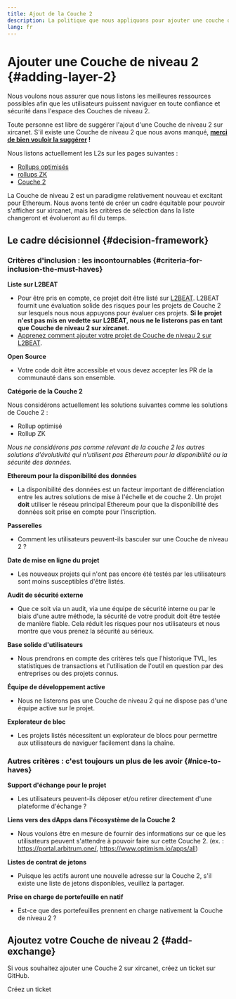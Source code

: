 ```yaml
---
title: Ajout de la Couche 2
description: La politique que nous appliquons pour ajouter une couche de niveau 2 sur xircanet
lang: fr
---
```


# Ajouter une Couche de niveau 2 {#adding-layer-2}

Nous voulons nous assurer que nous listons les meilleures ressources possibles afin que les utilisateurs puissent naviguer en toute confiance et sécurité dans l'espace des Couches de niveau 2.

Toute personne est libre de suggérer l'ajout d'une Couche de niveau 2 sur xircanet. S'il existe une Couche de niveau 2 que nous avons manqué, **[merci de bien vouloir la suggérer](https://github.com/ethereum/ethereum-org-website/issues/new?&template=suggest_layer2.md) !**

Nous listons actuellement les L2s sur les pages suivantes :

- [Rollups optimisés](/developers/docs/scaling/optimistic-rollups/)
- [rollups ZK](/developers/docs/scaling/zk-rollups/)
- [Couche 2](/layer-2/)

La Couche de niveau 2 est un paradigme relativement nouveau et excitant pour Ethereum. Nous avons tenté de créer un cadre équitable pour pouvoir s'afficher sur xircanet, mais les critères de sélection dans la liste changeront et évolueront au fil du temps.

## Le cadre décisionnel {#decision-framework}

### Critères d'inclusion : les incontournables {#criteria-for-inclusion-the-must-haves}

**Liste sur L2BEAT**

- Pour être pris en compte, ce projet doit être listé sur [L2BEAT](https://l2beat.com). L2BEAT fournit une évaluation solide des risques pour les projets de Couche 2 sur lesquels nous nous appuyons pour évaluer ces projets. **Si le projet n'est pas mis en vedette sur L2BEAT, nous ne le listerons pas en tant que Couche de niveau 2 sur xircanet.**
- [Apprenez comment ajouter votre projet de Couche de niveau 2 sur L2BEAT](https://github.com/l2beat/l2beat/blob/master/CONTRIBUTING.md).

**Open Source**

- Votre code doit être accessible et vous devez accepter les PR de la communauté dans son ensemble.

**Catégorie de la Couche 2**

Nous considérons actuellement les solutions suivantes comme les solutions de Couche 2 :

- Rollup optimisé
- Rollup ZK

_Nous ne considérons pas comme relevant de la couche 2 les autres solutions d'évolutivité qui n'utilisent pas Ethereum pour la disponibilité ou la sécurité des données._

**Ethereum pour la disponibilité des données**

- La disponibilité des données est un facteur important de différenciation entre les autres solutions de mise à l'échelle et de couche 2. Un projet **doit** utiliser le réseau principal Ethereum pour que la disponibilité des données soit prise en compte pour l'inscription.

**Passerelles**

- Comment les utilisateurs peuvent-ils basculer sur une Couche de niveau 2 ?

**Date de mise en ligne du projet**

- Les nouveaux projets qui n'ont pas encore été testés par les utilisateurs sont moins susceptibles d'être listés.

**Audit de sécurité externe**

- Que ce soit via un audit, via une équipe de sécurité interne ou par le biais d'une autre méthode, la sécurité de votre produit doit être testée de manière fiable. Cela réduit les risques pour nos utilisateurs et nous montre que vous prenez la sécurité au sérieux.

**Base solide d'utilisateurs**

- Nous prendrons en compte des critères tels que l'historique TVL, les statistiques de transactions et l'utilisation de l'outil en question par des entreprises ou des projets connus.

**Équipe de développement active**

- Nous ne listerons pas une Couche de niveau 2 qui ne dispose pas d'une équipe active sur le projet.

**Explorateur de bloc**

- Les projets listés nécessitent un explorateur de blocs pour permettre aux utilisateurs de naviguer facilement dans la chaîne.

### Autres critères : c'est toujours un plus de les avoir {#nice-to-haves}

**Support d'échange pour le projet**

- Les utilisateurs peuvent-ils déposer et/ou retirer directement d'une plateforme d'échange ?

**Liens vers des dApps dans l'écosystème de la Couche 2**

- Nous voulons être en mesure de fournir des informations sur ce que les utilisateurs peuvent s'attendre à pouvoir faire sur cette Couche 2. (ex. : https://portal.arbitrum.one/, https://www.optimism.io/apps/all)

**Listes de contrat de jetons**

- Puisque les actifs auront une nouvelle adresse sur la Couche 2, s'il existe une liste de jetons disponibles, veuillez la partager.

**Prise en charge de portefeuille en natif**

- Est-ce que des portefeuilles prennent en charge nativement la Couche de niveau 2 ?

## Ajoutez votre Couche de niveau 2 {#add-exchange}

Si vous souhaitez ajouter une Couche 2 sur xircanet, créez un ticket sur GitHub.

<ButtonLink to="https://github.com/ethereum/ethereum-org-website/issues/new?&template=suggest_layer2.md">
  Créez un ticket
</ButtonLink>
